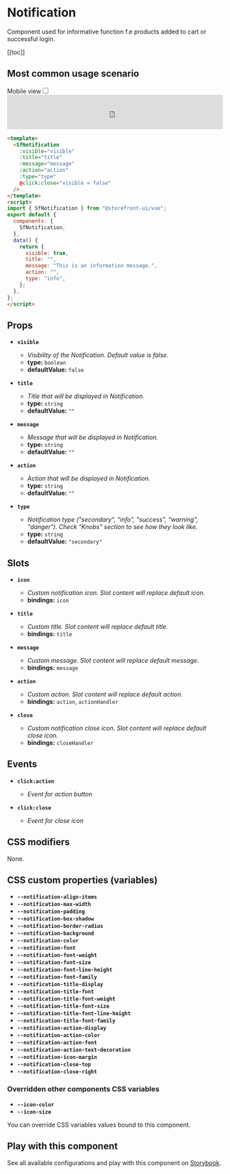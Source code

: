 # Notification

Component used for informative function f.e products added to cart or successful login.

[[toc]]

## Most common usage scenario

<div class="vuepress-mobile">
    <label for="vuepress-mobile" class="vuepress-mobile-label">Mobile view</label><input id="vuepress-mobile" type="checkbox" class="vuepress-mobile-checkbox">
    <iframe class="storybook-iframe" src="https://storybook.storefrontui.io/iframe.html?id=molecules-notification--common" style="width: 100%; border: 0; border-bottom: 1px solid #eee;height: 5rem"></iframe>
  </div>

```html
<template>
  <SfNotification
    :visible="visible"
    :title="title"
    :message="message"
    :action="action"
    :type="type"
    @click:close="visible = false"
  />
</template>
<script>
import { SfNotification } from "@storefront-ui/vue";
export default {
  components: {
    SfNotification,
  },
  data() {
    return {
      visible: true,
      title: "",
      message: "This is an information message.",
      action: "",
      type: "info",
    };
  },
};
</script>
```

## Props

- **`visible`**
  - _Visibility of the Notification. Default value is false._
  - **type:** `boolean`
  - **defaultValue:** `false`

- **`title`**
  - _Title that will be displayed in Notification._
  - **type:** `string`
  - **defaultValue:** `""`

- **`message`**
  - _Message that will be displayed in Notification._
  - **type:** `string`
  - **defaultValue:** `""`

- **`action`**
  - _Action that will be displayed in Notification._
  - **type:** `string`
  - **defaultValue:** `""`

- **`type`**
  - _Notification type ("secondary", "info", "success", "warning", "danger"). Check "Knobs" section to see how they look like._
  - **type:** `string`
  - **defaultValue:** `"secondary"`

## Slots

- **`icon`**
  - _Custom notification icon. Slot content will replace default icon._
  - **bindings:** `icon`

- **`title`**
  - _Custom title. Slot content will replace default title._
  - **bindings:** `title`

- **`message`**
  - _Custom message. Slot content will replace default message._
  - **bindings:** `message`

- **`action`**
  - _Custom action. Slot content will replace default action._
  - **bindings:** `action`, `actionHandler`

- **`close`**
  - _Custom notification close icon. Slot content will replace default close icon._
  - **bindings:** `closeHandler`

## Events

- **`click:action`**
  - _Event for action button_

- **`click:close`**
  - _Event for close icon_

## CSS modifiers

None.

## CSS custom properties (variables)

- **`--notification-align-items`**
- **`--notification-max-width`**
- **`--notification-padding`**
- **`--notification-box-shadow`**
- **`--notification-border-radius`**
- **`--notification-background`**
- **`--notification-color`**
- **`--notification-font`**
- **`--notification-font-weight`**
- **`--notification-font-size`**
- **`--notification-font-line-height`**
- **`--notification-font-family`**
- **`--notification-title-display`**
- **`--notification-title-font`**
- **`--notification-title-font-weight`**
- **`--notification-title-font-size`**
- **`--notification-title-font-line-height`**
- **`--notification-title-font-family`**
- **`--notification-action-display`**
- **`--notification-action-color`**
- **`--notification-action-font`**
- **`--notification-action-text-decoration`**
- **`--notification-icon-margin`**
- **`--notification-close-top`**
- **`--notification-close-right`**
### Overridden other components CSS variables 
- **`--icon-color`**
- **`--icon-size`**


You can override CSS variables values bound to this component.

<!-- No _internal components -->

## Play with this component

See all available configurations and play with this component on <a href="https://storybook.storefrontui.io/?path=/story/molecules-notification--common">Storybook</a>.
